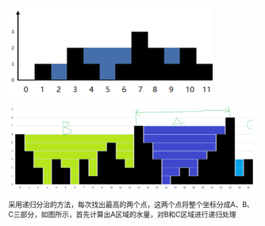 ![avatar](rainwatertrap.png)
![avatar](rainwatertrap2.png)

采用递归分治的方法，每次找出最高的两个点，这两个点将整个坐标分成A、B、C三部分，如图所示，首先计算出A区域的水量，对B和C区域进行递归处理